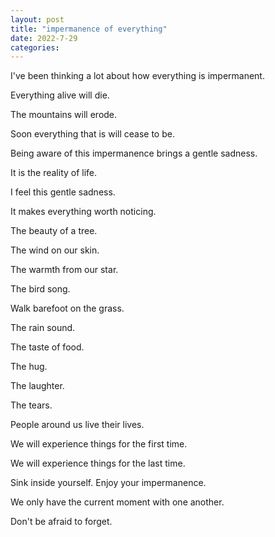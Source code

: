 ```yaml
---
layout: post
title: "impermanence of everything"
date: 2022-7-29
categories:
---
```


I've been thinking a lot about how everything is impermanent.

Everything alive will die.

The mountains will erode.

Soon everything that is will cease to be.

Being aware of this impermanence brings a gentle sadness.

It is the reality of life.

I feel this gentle sadness.

It makes everything worth noticing.

The beauty of a tree.

The wind on our skin.

The warmth from our star.

The bird song.

Walk barefoot on the grass.

The rain sound.

The taste of food.

The hug.

The laughter.

The tears.

People around us live their lives.

We will experience things for the first time.

We will experience things for the last time.

Sink inside yourself. Enjoy your impermanence.

We only have the current moment with one another.

Don't be afraid to forget.
